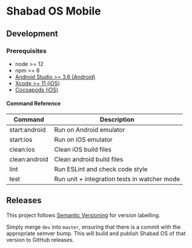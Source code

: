 # Shabad OS Mobile

## Development

### Prerequisites

- node >= 12
- npm >= 6
- [Android Studio >= 3.6 (Android)](https://developer.android.com/studio)
- [Xcode >= 11 (iOS)](https://developer.apple.com/xcode/)
- [Cocoapods (iOS)](https://cocoapods.org/)

#### Command Reference

| Command       | Description                                  |
| ------------- | -------------------------------------------- |
| start:android | Run on Android emulator                      |
| start:ios     | Run on iOS emulator                          |
| clean:ios     | Clean iOS build files                        |
| clean:android | Clean android build files                    |
| lint          | Run ESLint and check code style              |
| test          | Run unit + integration tests in watcher mode |

## Releases

This project follows [Semantic Versioning](https://semver.org/) for version labelling.

Simply merge `dev` into `master`, ensuring that there is a commit with the appropriate semver bump.
This will build and publish Shabad OS of that version to GitHub releases.
